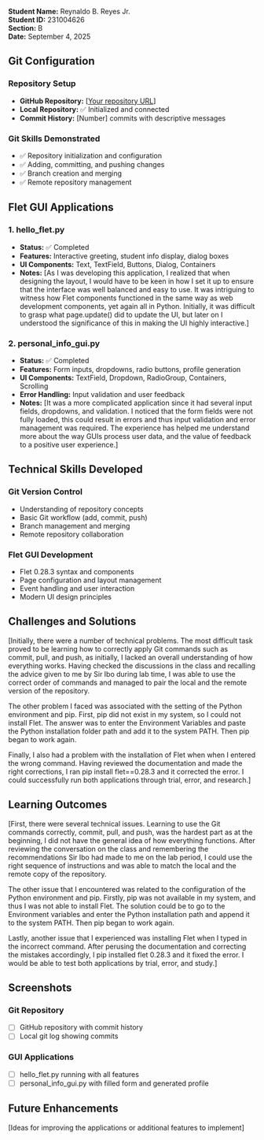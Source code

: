 **Student Name:** Reynaldo B. Reyes Jr.\
**Student ID:** 231004626\
**Section:** B\
**Date:** September 4, 2025

## Git Configuration

### Repository Setup
- **GitHub Repository:** [[Your repository URL](https://github.com/Reylan25/cccs106-projects)]
- **Local Repository:** ✅ Initialized and connected
- **Commit History:** [Number] commits with descriptive messages

### Git Skills Demonstrated
- ✅ Repository initialization and configuration
- ✅ Adding, committing, and pushing changes
- ✅ Branch creation and merging
- ✅ Remote repository management

## Flet GUI Applications

### 1. hello_flet.py
- **Status:** ✅ Completed
- **Features:** Interactive greeting, student info display, dialog boxes
- **UI Components:** Text, TextField, Buttons, Dialog, Containers
- **Notes:** [As I was developing this application, I realized that when designing the layout, I would have to be keen in how I set it up to ensure that the interface was well balanced and easy to use. It was intriguing to witness how Flet components functioned in the same way as web development components, yet again all in Python. Initially, it was difficult to grasp what page.update() did to update the UI, but later on I understood the significance of this in making the UI highly interactive.]

### 2. personal_info_gui.py
- **Status:** ✅ Completed
- **Features:** Form inputs, dropdowns, radio buttons, profile generation
- **UI Components:** TextField, Dropdown, RadioGroup, Containers, Scrolling
- **Error Handling:** Input validation and user feedback
- **Notes:** [It was a more complicated application since it had several input fields, dropdowns, and validation. I noticed that the form fields were not fully loaded, this could result in errors and thus input validation and error management was required. The experience has helped me understand more about the way GUIs process user data, and the value of feedback to a positive user experience.]

## Technical Skills Developed

### Git Version Control
- Understanding of repository concepts
- Basic Git workflow (add, commit, push)
- Branch management and merging
- Remote repository collaboration

### Flet GUI Development
- Flet 0.28.3 syntax and components
- Page configuration and layout management
- Event handling and user interaction
- Modern UI design principles

## Challenges and Solutions

[Initially, there were a number of technical problems. The most difficult task proved to be learning how to correctly apply Git commands such as commit, pull, and push, as initially, I lacked an overall understanding of how everything works. Having checked the discussions in the class and recalling the advice given to me by Sir Ibo during lab time, I was able to use the correct order of commands and managed to pair the local and the remote version of the repository.

The other problem I faced was associated with the setting of the Python environment and pip. First, pip did not exist in my system, so I could not install Flet. The answer was to enter the Environment Variables and paste the Python installation folder path and add it to the system PATH. Then pip began to work again.

Finally, I also had a problem with the installation of Flet when when I entered the wrong command. Having reviewed the documentation and made the right corrections, I ran pip install flet==0.28.3 and it corrected the error. I could successfully run both applications through trial, error, and research.]

## Learning Outcomes

[First, there were several technical issues. Learning to use the Git commands correctly, commit, pull, and push, was the hardest part as at the beginning, I did not have the general idea of how everything functions. After reviewing the conversation on the class and remembering the recommendations Sir Ibo had made to me on the lab period, I could use the right sequence of instructions and was able to match the local and the remote copy of the repository.

The other issue that I encountered was related to the configuration of the Python environment and pip. Firstly, pip was not available in my system, and thus I was not able to install Flet. The solution could be to go to the Environment variables and enter the Python installation path and append it to the system PATH. Then pip began to work again.

Lastly, another issue that I experienced was installing Flet when I typed in the incorrect command. After perusing the documentation and correcting the mistakes accordingly, I pip installed flet 0.28.3 and it fixed the error. I would be able to test both applications by trial, error, and study.]

## Screenshots

### Git Repository
- [ ] GitHub repository with commit history
- [ ] Local git log showing commits

### GUI Applications
- [ ] hello_flet.py running with all features
- [ ] personal_info_gui.py with filled form and generated profile

## Future Enhancements

[Ideas for improving the applications or additional features to implement]